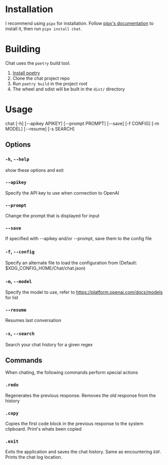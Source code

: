 # Installation

I recommend using `pipx` for installation. Follow [pipx's documentation](https://pypa.github.io/pipx/) to install it, then run `pipx install chat`.

# Building

Chat uses the `poetry` build tool.

1. [Install poetry](https://python-poetry.org/docs/#installation)
2. Clone the chat project repo
3. Run `poetry build` in the project root
4. The wheel and sdist will be built in the `dist/` directory

# Usage

chat [-h] [--apikey APIKEY] [--prompt PROMPT] [--save] [-f CONFIG] [-m MODEL] [--resume] [-s SEARCH]

## Options

### `-h`, `--help`

show these options and exit

### `--apikey`

Specify the API key to use when connection to OpenAI

### `--prompt`

Change the prompt that is displayed for input

### `--save`

If specified with --apikey and/or --prompt, save them to the config file

### `-f`, `--config` 

Specify an alternate file to load the configuration from (Default: $XDG_CONFIG_HOME/Chat/chat.json)

### `-m`, `--model`

Specify the model to use, refer to https://platform.openai.com/docs/models for list

### `--resume`

Resumes last conversation

### `-s`, `--search`

Search your chat history for a given regex

## Commands

When chating, the following commands perform special actions

### `.redo`

Regenerates the previous response. Removes the old response from the history

### `.copy`

Copies the first code block in the previous response to the system clipboard. Print's whats been copied

### `.exit`

Exits the application and saves the chat history. Same as encountering `EOF`. Prints the chat log location.

